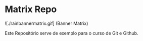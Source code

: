 # Matrix Repo

![./rainbannermatrix.gif] (Banner Matrix)

Este Repositório serve de exemplo para o curso de Git e Github.
